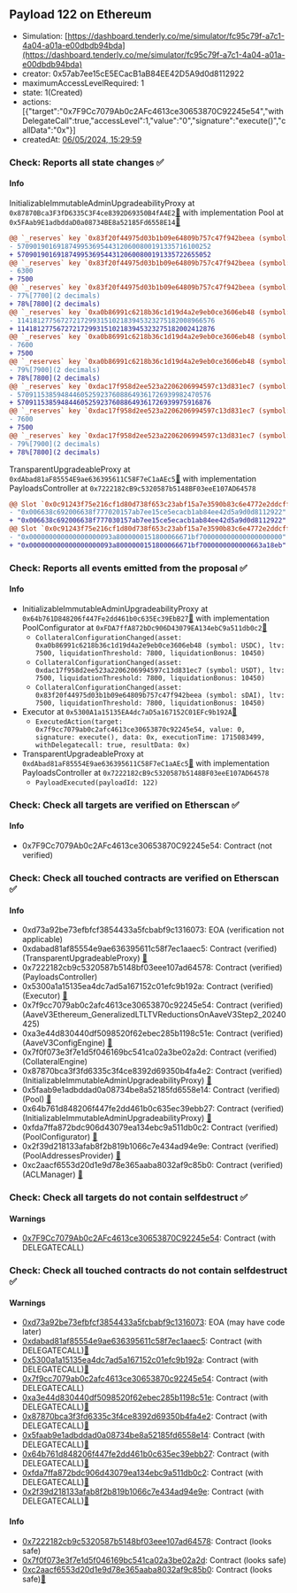 ## Payload 122 on Ethereum

- Simulation: [https://dashboard.tenderly.co/me/simulator/fc95c79f-a7c1-4a04-a01a-e00dbdb94bda](https://dashboard.tenderly.co/me/simulator/fc95c79f-a7c1-4a04-a01a-e00dbdb94bda)
- creator: 0x57ab7ee15cE5ECacB1aB84EE42D5A9d0d8112922
- maximumAccessLevelRequired: 1
- state: 1(Created)
- actions: [{"target":"0x7F9Cc7079Ab0c2AFc4613ce30653870C92245e54","withDelegateCall":true,"accessLevel":1,"value":"0","signature":"execute()","callData":"0x"}]
- createdAt: [06/05/2024, 15:29:59](https://etherscan.io/tx/0x97deb805eb0598fac89f146e31dca44617b084ae200c0df3d4e2c155b4271b6e)

### Check: Reports all state changes :white_check_mark:

#### Info


InitializableImmutableAdminUpgradeabilityProxy at `0x87870Bca3F3fD6335C3F4ce8392D69350B4fA4E2`[:ghost:](https://github.com/bgd-labs/aave-address-book "AaveV3Ethereum.POOL") with implementation Pool at `0x5FAab9E1adbddaD0a08734BE8a52185Fd6558E14`[:ghost:](https://github.com/bgd-labs/aave-address-book "AaveV3Ethereum.POOL_IMPL")
```diff
@@ `_reserves` key `0x83f20f44975d03b1b09e64809b757c47f942beea (symbol: sDAI).configuration.data` @@
- 5709019016918749953695443120600800191335716100252
+ 5709019016918749953695443120600800191335722655052
@@ `_reserves` key `0x83f20f44975d03b1b09e64809b757c47f942beea (symbol: sDAI).configuration.data_decoded.ltv` @@
- 6300
+ 7500
@@ `_reserves` key `0x83f20f44975d03b1b09e64809b757c47f942beea (symbol: sDAI).configuration.data_decoded.liquidationThreshold` @@
- 77%[7700](2 decimals)
+ 78%[7800](2 decimals)
@@ `_reserves` key `0xa0b86991c6218b36c1d19d4a2e9eb0ce3606eb48 (symbol: USDC).configuration.data` @@
- 11418127756727217299315102183945323275182008966576
+ 11418127756727217299315102183945323275182002412876
@@ `_reserves` key `0xa0b86991c6218b36c1d19d4a2e9eb0ce3606eb48 (symbol: USDC).configuration.data_decoded.ltv` @@
- 7600
+ 7500
@@ `_reserves` key `0xa0b86991c6218b36c1d19d4a2e9eb0ce3606eb48 (symbol: USDC).configuration.data_decoded.liquidationThreshold` @@
- 79%[7900](2 decimals)
+ 78%[7800](2 decimals)
@@ `_reserves` key `0xdac17f958d2ee523a2206206994597c13d831ec7 (symbol: USDT).configuration.data` @@
- 5709115385948446052592376088649361726939982470576
+ 5709115385948446052592376088649361726939975916876
@@ `_reserves` key `0xdac17f958d2ee523a2206206994597c13d831ec7 (symbol: USDT).configuration.data_decoded.ltv` @@
- 7600
+ 7500
@@ `_reserves` key `0xdac17f958d2ee523a2206206994597c13d831ec7 (symbol: USDT).configuration.data_decoded.liquidationThreshold` @@
- 79%[7900](2 decimals)
+ 78%[7800](2 decimals)
```

TransparentUpgradeableProxy at `0xdAbad81aF85554E9ae636395611C58F7eC1aAEc5`[:ghost:](https://github.com/bgd-labs/aave-address-book "GovernanceV3Ethereum.PAYLOADS_CONTROLLER") with implementation PayloadsController at `0x7222182cB9c5320587b5148BF03eeE107AD64578`
```diff
@@ Slot `0x0c91243f75e216cf1d80d738f653c23abf15a7e3590b83c6e4772e2ddcffe533` @@
- "0x006638c692006638f777020157ab7ee15ce5ecacb1ab84ee42d5a9d0d8112922"
+ "0x006638c692006638f777030157ab7ee15ce5ecacb1ab84ee42d5a9d0d8112922"
@@ Slot `0x0c91243f75e216cf1d80d738f653c23abf15a7e3590b83c6e4772e2ddcffe534` @@
- "0x000000000000000000093a8000000151800066671bf700000000000000000000"
+ "0x000000000000000000093a8000000151800066671bf7000000000000663a18eb"
```


### Check: Reports all events emitted from the proposal :white_check_mark:

#### Info

- InitializableImmutableAdminUpgradeabilityProxy at `0x64b761D848206f447Fe2dd461b0c635Ec39EbB27`[:ghost:](https://github.com/bgd-labs/aave-address-book "AaveV3Ethereum.POOL_CONFIGURATOR") with implementation PoolConfigurator at `0xFDA7ffA872bDc906D43079EA134ebC9a511db0c2`[:ghost:](https://github.com/bgd-labs/aave-address-book "AaveV3Ethereum.POOL_CONFIGURATOR_IMPL")
  - `CollateralConfigurationChanged(asset: 0xa0b86991c6218b36c1d19d4a2e9eb0ce3606eb48 (symbol: USDC), ltv: 7500, liquidationThreshold: 7800, liquidationBonus: 10450)`
  - `CollateralConfigurationChanged(asset: 0xdac17f958d2ee523a2206206994597c13d831ec7 (symbol: USDT), ltv: 7500, liquidationThreshold: 7800, liquidationBonus: 10450)`
  - `CollateralConfigurationChanged(asset: 0x83f20f44975d03b1b09e64809b757c47f942beea (symbol: sDAI), ltv: 7500, liquidationThreshold: 7800, liquidationBonus: 10450)`
- Executor at `0x5300A1a15135EA4dc7aD5a167152C01EFc9b192A`[:ghost:](https://github.com/bgd-labs/aave-address-book "AaveV2Ethereum.POOL_ADMIN, AaveV2EthereumAMM.POOL_ADMIN, AaveV3Ethereum.ACL_ADMIN, GovernanceV3Ethereum.EXECUTOR_LVL_1")
  - `ExecutedAction(target: 0x7f9cc7079ab0c2afc4613ce30653870c92245e54, value: 0, signature: execute(), data: 0x, executionTime: 1715083499, withDelegatecall: true, resultData: 0x)`
- TransparentUpgradeableProxy at `0xdAbad81aF85554E9ae636395611C58F7eC1aAEc5`[:ghost:](https://github.com/bgd-labs/aave-address-book "GovernanceV3Ethereum.PAYLOADS_CONTROLLER") with implementation PayloadsController at `0x7222182cB9c5320587b5148BF03eeE107AD64578`
  - `PayloadExecuted(payloadId: 122)`

### Check: Check all targets are verified on Etherscan :white_check_mark:

#### Info

- 0x7F9Cc7079Ab0c2AFc4613ce30653870C92245e54: Contract (not verified) 

### Check: Check all touched contracts are verified on Etherscan :white_check_mark:

#### Info

- 0xd73a92be73efbfcf3854433a5fcbabf9c1316073: EOA (verification not applicable)
- 0xdabad81af85554e9ae636395611c58f7ec1aaec5: Contract (verified) (TransparentUpgradeableProxy) [:ghost:](https://github.com/bgd-labs/aave-address-book "GovernanceV3Ethereum.PAYLOADS_CONTROLLER")
- 0x7222182cb9c5320587b5148bf03eee107ad64578: Contract (verified) (PayloadsController) 
- 0x5300a1a15135ea4dc7ad5a167152c01efc9b192a: Contract (verified) (Executor) [:ghost:](https://github.com/bgd-labs/aave-address-book "AaveV2Ethereum.POOL_ADMIN, AaveV2EthereumAMM.POOL_ADMIN, AaveV3Ethereum.ACL_ADMIN, GovernanceV3Ethereum.EXECUTOR_LVL_1")
- 0x7f9cc7079ab0c2afc4613ce30653870c92245e54: Contract (verified) (AaveV3Ethereum_GeneralizedLTLTVReductionsOnAaveV3Step2_20240425) 
- 0xa3e44d830440df5098520f62ebec285b1198c51e: Contract (verified) (AaveV3ConfigEngine) [:ghost:](https://github.com/bgd-labs/aave-address-book "AaveV3Ethereum.CONFIG_ENGINE")
- 0x7f0f073e3f7e1d5f046169bc541ca02a3be02a2d: Contract (verified) (CollateralEngine) 
- 0x87870bca3f3fd6335c3f4ce8392d69350b4fa4e2: Contract (verified) (InitializableImmutableAdminUpgradeabilityProxy) [:ghost:](https://github.com/bgd-labs/aave-address-book "AaveV3Ethereum.POOL")
- 0x5faab9e1adbddad0a08734be8a52185fd6558e14: Contract (verified) (Pool) [:ghost:](https://github.com/bgd-labs/aave-address-book "AaveV3Ethereum.POOL_IMPL")
- 0x64b761d848206f447fe2dd461b0c635ec39ebb27: Contract (verified) (InitializableImmutableAdminUpgradeabilityProxy) [:ghost:](https://github.com/bgd-labs/aave-address-book "AaveV3Ethereum.POOL_CONFIGURATOR")
- 0xfda7ffa872bdc906d43079ea134ebc9a511db0c2: Contract (verified) (PoolConfigurator) [:ghost:](https://github.com/bgd-labs/aave-address-book "AaveV3Ethereum.POOL_CONFIGURATOR_IMPL")
- 0x2f39d218133afab8f2b819b1066c7e434ad94e9e: Contract (verified) (PoolAddressesProvider) [:ghost:](https://github.com/bgd-labs/aave-address-book "AaveV3Ethereum.POOL_ADDRESSES_PROVIDER")
- 0xc2aacf6553d20d1e9d78e365aaba8032af9c85b0: Contract (verified) (ACLManager) [:ghost:](https://github.com/bgd-labs/aave-address-book "AaveV3Ethereum.ACL_MANAGER")

### Check: Check all targets do not contain selfdestruct :white_check_mark:

#### Warnings

- [0x7F9Cc7079Ab0c2AFc4613ce30653870C92245e54](https://etherscan.io/address/0x7F9Cc7079Ab0c2AFc4613ce30653870C92245e54): Contract (with DELEGATECALL)

### Check: Check all touched contracts do not contain selfdestruct :white_check_mark:

#### Warnings

- [0xd73a92be73efbfcf3854433a5fcbabf9c1316073](https://etherscan.io/address/0xd73a92be73efbfcf3854433a5fcbabf9c1316073): EOA (may have code later)
- [0xdabad81af85554e9ae636395611c58f7ec1aaec5](https://etherscan.io/address/0xdabad81af85554e9ae636395611c58f7ec1aaec5): Contract (with DELEGATECALL)[:ghost:](https://github.com/bgd-labs/aave-address-book "GovernanceV3Ethereum.PAYLOADS_CONTROLLER")
- [0x5300a1a15135ea4dc7ad5a167152c01efc9b192a](https://etherscan.io/address/0x5300a1a15135ea4dc7ad5a167152c01efc9b192a): Contract (with DELEGATECALL)[:ghost:](https://github.com/bgd-labs/aave-address-book "AaveV2Ethereum.POOL_ADMIN, AaveV2EthereumAMM.POOL_ADMIN, AaveV3Ethereum.ACL_ADMIN, GovernanceV3Ethereum.EXECUTOR_LVL_1")
- [0x7f9cc7079ab0c2afc4613ce30653870c92245e54](https://etherscan.io/address/0x7f9cc7079ab0c2afc4613ce30653870c92245e54): Contract (with DELEGATECALL)
- [0xa3e44d830440df5098520f62ebec285b1198c51e](https://etherscan.io/address/0xa3e44d830440df5098520f62ebec285b1198c51e): Contract (with DELEGATECALL)[:ghost:](https://github.com/bgd-labs/aave-address-book "AaveV3Ethereum.CONFIG_ENGINE")
- [0x87870bca3f3fd6335c3f4ce8392d69350b4fa4e2](https://etherscan.io/address/0x87870bca3f3fd6335c3f4ce8392d69350b4fa4e2): Contract (with DELEGATECALL)[:ghost:](https://github.com/bgd-labs/aave-address-book "AaveV3Ethereum.POOL")
- [0x5faab9e1adbddad0a08734be8a52185fd6558e14](https://etherscan.io/address/0x5faab9e1adbddad0a08734be8a52185fd6558e14): Contract (with DELEGATECALL)[:ghost:](https://github.com/bgd-labs/aave-address-book "AaveV3Ethereum.POOL_IMPL")
- [0x64b761d848206f447fe2dd461b0c635ec39ebb27](https://etherscan.io/address/0x64b761d848206f447fe2dd461b0c635ec39ebb27): Contract (with DELEGATECALL)[:ghost:](https://github.com/bgd-labs/aave-address-book "AaveV3Ethereum.POOL_CONFIGURATOR")
- [0xfda7ffa872bdc906d43079ea134ebc9a511db0c2](https://etherscan.io/address/0xfda7ffa872bdc906d43079ea134ebc9a511db0c2): Contract (with DELEGATECALL)[:ghost:](https://github.com/bgd-labs/aave-address-book "AaveV3Ethereum.POOL_CONFIGURATOR_IMPL")
- [0x2f39d218133afab8f2b819b1066c7e434ad94e9e](https://etherscan.io/address/0x2f39d218133afab8f2b819b1066c7e434ad94e9e): Contract (with DELEGATECALL)[:ghost:](https://github.com/bgd-labs/aave-address-book "AaveV3Ethereum.POOL_ADDRESSES_PROVIDER")

#### Info

- [0x7222182cb9c5320587b5148bf03eee107ad64578](https://etherscan.io/address/0x7222182cb9c5320587b5148bf03eee107ad64578): Contract (looks safe)
- [0x7f0f073e3f7e1d5f046169bc541ca02a3be02a2d](https://etherscan.io/address/0x7f0f073e3f7e1d5f046169bc541ca02a3be02a2d): Contract (looks safe)
- [0xc2aacf6553d20d1e9d78e365aaba8032af9c85b0](https://etherscan.io/address/0xc2aacf6553d20d1e9d78e365aaba8032af9c85b0): Contract (looks safe)[:ghost:](https://github.com/bgd-labs/aave-address-book "AaveV3Ethereum.ACL_MANAGER")

